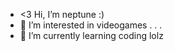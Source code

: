 - <3 Hi, I’m neptune :)
- 👀 I’m interested in videogames . . .
- 🌱 I’m currently learning coding lolz


<!---
pupyseven7/pupyseven7 is a ✨ special ✨ repository because its `README.md` (this file) appears on your GitHub profile.
You can click the Preview link to take a look at your changes.
--->
